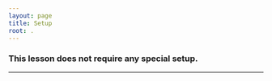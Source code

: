 ```yaml
---
layout: page
title: Setup
root: .
---
```


### This lesson does not require any special setup.

--------


